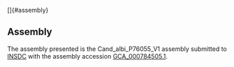 []{#assembly}

Assembly
--------

The assembly presented is the Cand\_albi\_P76055\_V1 assembly submitted
to [INSDC](http://www.insdc.org) with the assembly accession
[GCA\_000784505.1](http://www.ebi.ac.uk/ena/data/view/GCA_000784505.1).
